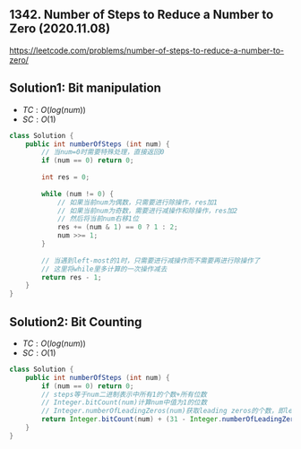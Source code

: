 ## 1342. Number of Steps to Reduce a Number to Zero (2020.11.08)

https://leetcode.com/problems/number-of-steps-to-reduce-a-number-to-zero/

## Solution1: Bit manipulation

- $TC:O(log(num))$
- $SC:O(1)$

```java
class Solution {
    public int numberOfSteps (int num) {
        // 当num=0时需要特殊处理，直接返回0
        if (num == 0) return 0;
        
        int res = 0;
        
        while (num != 0) {
            // 如果当前num为偶数，只需要进行除操作，res加1
            // 如果当前num为奇数，需要进行减操作和除操作，res加2
            // 然后将当前num右移1位
            res += (num & 1) == 0 ? 1 : 2;
            num >>= 1;
        }
        
        // 当遇到left-most的1时，只需要进行减操作而不需要再进行除操作了
        // 这里将while里多计算的一次操作减去
        return res - 1;
    }
}
```

## Solution2: Bit Counting

- $TC:O(log(num))$
- $SC:O(1)$

```java
class Solution {
    public int numberOfSteps (int num) {
        if (num == 0) return 0;
        // steps等于num二进制表示中所有1的个数+所有位数
        // Integer.bitCount(num)计算num中值为1的位数
        // Integer.numberOfLeadingZeros(num)获取leading zeros的个数，即left-most 1左侧的值为0的位数
        return Integer.bitCount(num) + (31 - Integer.numberOfLeadingZeros(num));
    }
}
```

